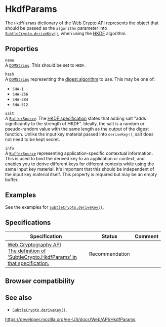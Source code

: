 HkdfParams
==========

The `HkdfParams` dictionary of the [Web Crypto API](web_crypto_api) represents the object that should be passed as the `algorithm` parameter into [`SubtleCrypto.deriveKey()`](subtlecrypto/derivekey), when using the [HKDF](subtlecrypto/derivekey#hkdf) algorithm.

Properties
----------

`name`  
A [`DOMString`](domstring). This should be set to `HKDF`.

`hash`  
A [`DOMString`](domstring) representing the [digest algorithm](subtlecrypto/digest#supported_algorithms) to use. This may be one of:

-   `SHA-1`
-   `SHA-256`
-   `SHA-384`
-   `SHA-512`

`salt`  
A [`BufferSource`](buffersource). The [HKDF specification](https://datatracker.ietf.org/doc/html/rfc5869) states that adding salt "adds significantly to the strength of HKDF". Ideally, the salt is a random or pseudo-random value with the same length as the output of the digest function. Unlike the input key material passed into `deriveKey()`, salt does not need to be kept secret.

`info`  
A [`BufferSource`](buffersource) representing application-specific contextual information. This is used to bind the derived key to an application or context, and enables you to derive different keys for different contexts while using the same input key material. It's important that this should be independent of the input key material itself. This property is required but may be an empty buffer.

Examples
--------

See the examples for [`SubtleCrypto.deriveKey()`](subtlecrypto/derivekey).

Specifications
--------------

<table><thead><tr class="header"><th>Specification</th><th>Status</th><th>Comment</th></tr></thead><tbody><tr class="odd"><td><a href="https://www.w3.org/TR/WebCryptoAPI/#dfn-HkdfParams">Web Cryptography API<br />
<span class="small">The definition of 'SubtleCrypto.HkdfParams' in that specification.</span></a></td><td><span class="spec-rec">Recommendation</span></td><td></td></tr></tbody></table>

Browser compatibility
---------------------

See also
--------

-   [`SubtleCrypto.deriveKey()`](subtlecrypto/derivekey).

<a href="https://developer.mozilla.org/en-US/docs/Web/API/HkdfParams" class="_attribution-link">https://developer.mozilla.org/en-US/docs/Web/API/HkdfParams</a>
